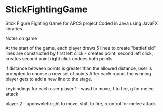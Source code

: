 # StickFightingGame
Stick Figure Fighting Game for APCS project
Coded in Java using JavaFX libraries 

Notes on game

At the start of the game, each player draws 5 lines to create "battlefield"
lines are constructed by first left click - creates point, second left click, creates second point
right click undoes both points 

if distance between points is greater than the allowed distance, user is prompted to choose a new set of points
After each round, the winning player gets to add a new line to the stage. 
  
keybindings for each user
player 1 - wasd to move, f to fire, g for melee attack

player 2 - updownleftright to move, shift to fire, rcontrol for melee attack 

